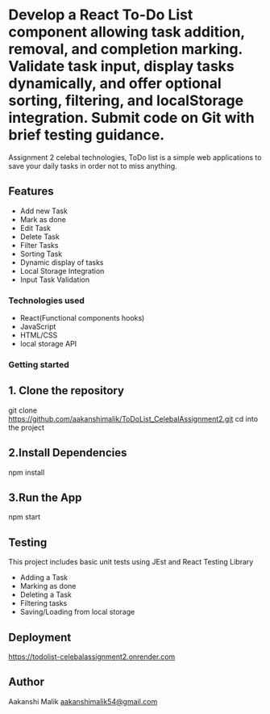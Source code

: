 # Develop a React To-Do List component allowing task addition, removal, and completion marking. Validate task input, display tasks dynamically, and offer optional sorting, filtering, and localStorage integration. Submit code on Git with brief testing guidance.

Assignment 2 celebal technologies, ToDo list is a simple web applications to save your daily tasks in order not to miss anything.

## Features
  - Add new Task
  - Mark as done
  - Edit Task
  - Delete Task
  - Filter Tasks
  - Sorting Task
  - Dynamic  display of tasks
  - Local Storage Integration
  - Input Task Validation
  
### Technologies used
  - React(Functional components hooks)
  - JavaScript
  - HTML/CSS
  - local storage API
  
### Getting started
## 1. Clone the repository
   git clone
   https://github.com/aakanshimalik/ToDoList_CelebalAssignment2.git
   cd into the project

## 2.Install Dependencies
   npm install

## 3.Run the App
   npm start


## Testing

 This project includes basic unit tests using JEst and React Testing Library
 - Adding a Task
 - Marking as done
 - Deleting a Task
 - Filtering tasks
 - Saving/Loading from local storage


## Deployment
  https://todolist-celebalassignment2.onrender.com

## Author
  Aakanshi Malik
  aakanshimalik54@gmail.com

